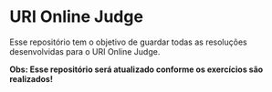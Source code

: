 # URI Online Judge

Esse repositório tem o objetivo de guardar todas as resoluções desenvolvidas para o URI Online Judge.

**Obs: Esse repositório será atualizado conforme os exercícios são realizados!**
